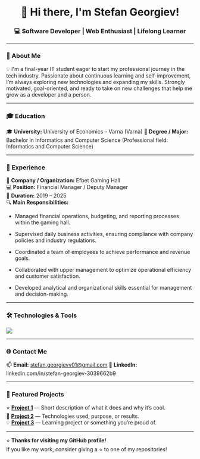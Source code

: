 <h1 align="center">👋 Hi there, I'm Stefan Georgiev!</h1>
<h3 align="center">💻 Software Developer | Web Enthusiast | Lifelong Learner</h3>

---

### 🚀 About Me
💡 I'm a final-year IT student eager to start my professional journey in the tech industry. Passionate about continuous learning and self-improvement, I’m always exploring new technologies and expanding my skills. Strongly motivated, goal-oriented, and ready to take on new challenges that help me grow as a developer and a person.

---

### 🎓 Education
🎓 **University:** University of Economics – Varna (Varna)
📘 **Degree / Major:** Bachelor in Informatics and Computer Science (Professional field: Informatics and Computer Science)  

---

### 💼 Experience
🏢 **Company / Organization:** Efbet Gaming Hall  
💻 **Position:** Financial Manager / Deputy Manager  
📆 **Duration:** 2019 – 2025  
🔍 **Main Responsibilities:**

- Managed financial operations, budgeting, and reporting processes within the gaming hall.

- Supervised daily business activities, ensuring compliance with company policies and industry regulations.

- Coordinated a team of employees to achieve performance and revenue goals.

- Collaborated with upper management to optimize operational efficiency and customer satisfaction.

- Developed analytical and organizational skills essential for management and decision-making.

---

### 🛠️ Technologies & Tools
<p align="left">
  <!-- Replace icons with the ones you use most -->
  <img src="https://skillicons.dev/icons?i=html,css,js,php,laravel,mysql,git,github,vscode,linux,python,react" />
</p>

---

### 🌐 Contact Me
📫 **Email:** stefan.georgievv01@gmail.com 
💼 **LinkedIn:** linkedin.com/in/stefan-georgiev-3039662b9  

---

### 📂 Featured Projects
⭐ [**Project 1**](https://github.com/yourusername/project1) — Short description of what it does and why it’s cool.  
🚀 [**Project 2**](https://github.com/yourusername/project2) — Technologies used, purpose, or results.  
💡 [**Project 3**](https://github.com/yourusername/project3) — Learning project or something you’re proud of.

---

⭐ **Thanks for visiting my GitHub profile!**  
If you like my work, consider giving a ⭐ to one of my repositories!
